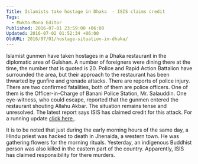 ```yaml
---
Title: Islamists take hostage in Dhaka  - ISIS claims credit
Tags:
  - Mukto-Mona Editor
Published: 2016-07-01 23:59:00 +06:00
Updated: 2016-07-02 01:52:34 +06:00
OldURL: 2016/07/01/hostage-situation-in-dhaka/
---
```


Islamist gunmen have taken hostages in a Dhaka restaurant in the diplomatic area of Gulshan. A number of foreigners were dining there at the time, the number that is quoted is 20. Police and Rapid Action Battalion have surrounded the area, but their approach to the restaurant has been thwarted by gunfire and grenade attacks. There are reports of police injury. There are two confirmed fatalities, both of them are police officers. One of them is the Officer-in-Charge of Banani Police Station, Mr. Salauddin. One eye-witness, who could escape, reported that the gunmen entered the restaurant shouting Allahu Akbar. The situation remains tense and unresolved. The latest report says ISIS has claimed credit for this attack. For a running update <a href="https://www.reddit.com/live/x6nlz174eayk"> click here </a>.

It is to be noted that just during the early morning hours of the same day, a Hindu priest was hacked to death in Jhenaida, a western town. He was gathering flowers for the morning rituals. Yesterday, an indigenous Buddhist person was also killed in the eastern part of the country. Apparently, ISIS has claimed responsibility for there murders.   
